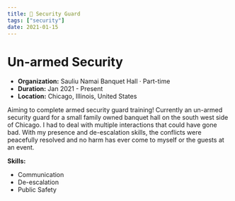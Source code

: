 ```yaml
---
title: 👮 Security Guard
tags: ["security"]
date: 2021-01-15
---
```

# Un-armed Security

- **Organization:** Sauliu Namai Banquet Hall · Part-time
- **Duration:** Jan 2021 - Present
- **Location:** Chicago, Illinois, United States

Aiming to complete armed security guard training! Currently an un-armed security guard for a small family owned banquet hall on the south west side of Chicago. I had to deal with multiple interactions that could have gone bad. With my presence and de-escalation skills, the conflicts were peacefully resolved and no harm has ever come to myself or the guests at an event.

**Skills:**
- Communication
- De-escalation
- Public Safety